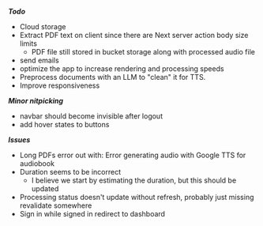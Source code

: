 ***Todo***

- Cloud storage
- Extract PDF text on client since there are Next server action body size limits
  - PDF file still stored in bucket storage along with processed audio file
- send emails
- optimize the app to increase rendering and processing speeds
- Preprocess documents with an LLM to "clean" it for TTS.
- Improve responsiveness

**_Minor nitpicking_**

- navbar should become invisible after logout
- add hover states to buttons


**_Issues_**

- Long PDFs error out with: Error generating audio with Google TTS for audiobook
- Duration seems to be incorrect
  - I believe we start by estimating the duration, but this should be updated
- Processing status doesn't update without refresh, probably just missing revalidate somewhere
- Sign in while signed in redirect to dashboard
